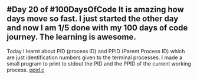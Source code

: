 #Day 20 of #100DaysOfCode
It is amazing how days move so fast. I just started the other day and now I am 1/5 done with my 100 days of code journey. The learning is awesome.
---
Today I learnt about PID (process ID) and PPID (Parent Process ID) which are just identification numbers given to the terminal processes. I made a small program to print to stdout the PID and the PPID of the current working process. 
[ppid.c](./ppid.c)